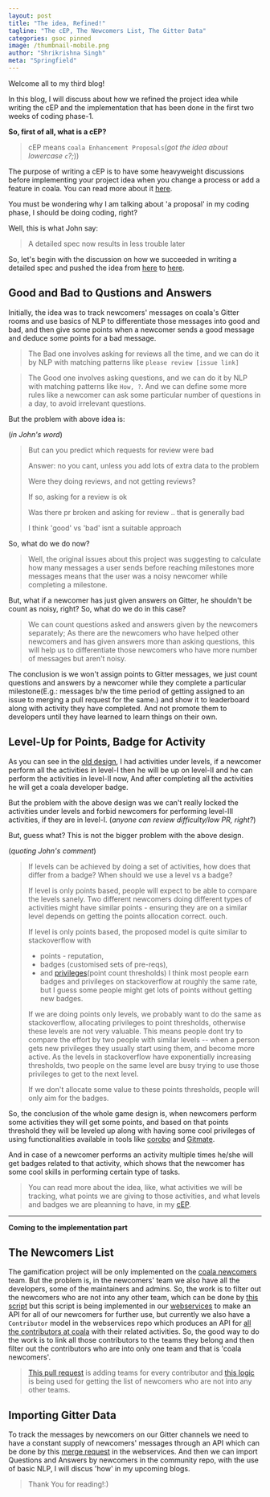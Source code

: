 ```yaml
---
layout: post
title: "The idea, Refined!"
tagline: "The cEP, The Newcomers List, The Gitter Data"
categories: gsoc pinned
image: /thumbnail-mobile.png
author: "Shrikrishna Singh"
meta: "Springfield"
---
```


Welcome all to my third blog!

In this blog, I will discuss about how we refined the project idea while writing the cEP and the implementation that has been done in the first two weeks of coding phase-1.

**So, first of all, what is a cEP?**

>cEP means `coala Enhancement Proposals`(*got the idea about lowercase `c`?;*))

The purpose of writing a cEP is to have some heavyweight discussions before implementing your project idea when you change a process or add a feature in coala. You can read more about it [here](https://github.com/coala/cEPs/blob/master/cEP-0000.md).

You must be wondering why I am talking about 'a proposal' in my coding phase, I should be doing coding, right?

Well, this is what John say:
>A detailed spec now results in less trouble later

So, let's begin with the discussion on how we succeeded in writing a detailed spec and 
pushed the idea from [here](https://sks444.github.io/gsoc/pinned/2018/05/13/GSoC'18-community-bonding-period.html) to [here](https://github.com/sks444/cEPs/blob/348c90e2607623146ced5cb6ba9004f32fa88efa/cEP-0020.md).

## Good and Bad to Qustions and Answers

Initially, the idea was to track newcomers' messages on coala's Gitter rooms and use basics of NLP to differentiate those messages into good and bad, and then give some points when a newcomer sends a good message and deduce some points for a bad message.

>The Bad one involves asking for reviews all the time, and we can do it by NLP with matching patterns like `please review [issue link]`

>The Good one involves asking questions, and we can do it by NLP with matching patterns like `How, ?`. And we can define some more rules like a newcomer can ask some particular number of questions in a day, to avoid irrelevant questions.

But the problem with above idea is:

(*in John's word*)
>But can you predict which requests for review were bad
>
>Answer: no you cant, unless you add lots of extra data to the problem
>
>Were they doing reviews, and not getting reviews?
>
>If so, asking for a review is ok
>
>Was there pr broken and asking for review .. that is generally bad
>
>I think 'good' vs 'bad' isnt a suitable approach

So, what do we do now? 
>Well, the original issues about this project was suggesting to calculate how many messages a user sends before reaching milestones
more messages means that the user was a noisy newcomer while completing a milestone.

But, what if a newcomer has just given answers on Gitter, he shouldn't be count as noisy, right? So, what do we do in this case?
>We can count questions asked and answers given by the newcomers separately; As there are the newcomers who have helped other newcomers and has given answers more than asking questions, this will help us to differentiate those newcomers who have more number of messages but aren't noisy.

The conclusion is we won't assign points to Gitter messages, we just count questions and answers by a newcomer while they complete a particular milestone(E.g.: messages b/w the time period of getting assigned to an issue to merging a pull request for the same.) and show it to leaderboard along with activity they have completed. And not promote them to developers until they have learned to learn things on their own.

## Level-Up for Points, Badge for Activity

As you can see in the [old design](https://sks444.github.io/gsoc/pinned/2018/05/13/GSoC'18-community-bonding-period.html), I had activities under levels, if a newcomer perform all the activities in level-I then he will be up on level-II and he can perform the activities in level-II now, And after completing all the activities he will get a coala developer badge.

But the problem with the above design was we can't really locked the activities under levels and forbid newcomers for performing level-III activities, if they are in level-I. (*anyone can review difficulty/low PR, right?*)

But, guess what? This is not the bigger problem with the above design.

(*quoting John's comment*)
>If levels can be achieved by doing a set of activities, how does that differ from a badge? When should we use a level vs a badge?
>
>If level is only points based, people will expect to be able to compare the levels sanely. Two different newcomers doing different types of activities might have similar points - ensuring they are on a similar level depends on getting the points allocation correct. ouch.
>
>If level is only points based, the proposed model is quite similar to stackoverflow with
>
> - points - reputation,
> - badges (customised sets of pre-reqs),
> - and [privileges](https://stackoverflow.com/help/privileges)(point count thresholds)
>I think most people earn badges and privileges on stackoverflow at roughly the same rate, but I guess some people might get lots of points without getting new badges.
>
>If we are doing points only levels, we probably want to do the same as stackoverflow, allocating privileges to point thresholds, otherwise these levels are not very valuable.
>This means people dont try to compare the effort by two people with similar levels -- when a person gets new privileges they usually start using them, and become more active. As the levels in stackoverflow have exponentially increasing thresholds, two people on the same level are busy trying to use those privileges to get to the next level.
>
>If we don't allocate some value to these points thresholds, people will only aim for the badges.

So, the conclusion of the whole game design is, when newcomers perform some activities they will get some points, and based on that points threshold they will be leveled up along with having some cool privileges of using functionalities available in tools like [corobo](https://github.com/coala/corobo) and [Gitmate](https://gitlab.com/gitmate/open-source/gitmate-2).

And in case of a newcomer performs an activity multiple times he/she will get badges related to that activity, which shows that the newcomer has some cool skills in performing certain type of tasks.

>You can read more about the idea, like, what activities we will be tracking, what points we are giving to those activities, and what levels and badges we are pleanning to have, in my [cEP](https://github.com/sks444/cEPs/blob/348c90e2607623146ced5cb6ba9004f32fa88efa/cEP-0020.md).

---

**Coming to the implementation part**

## The Newcomers List

The gamification project will be only implemented on the [coala newcomers](https://github.com/orgs/coala/teams/coala-newcomers) team. But the problem is, in the newcomers' team we also have all the developers, some of the maintainers and admins. So, the work is to filter out the newcomers who are not into any other team, which can be done by [this script](https://gist.github.com/sks444/ee1e6b8964f54e05b78c2514b2ac1405) but this script is being implemented in our [webservices](https://gitlab.com/coala/landing) to make an API for all of our newcomers for further use, but currently we also have a `Contributor` model in the webservices repo which produces an API for [all the contributors at coala](https://webservices.coala.io/contrib/) with their related activities. So, the good way to do the work is to link all those contributors to the teams they belong and then filter out the contributors who are into only one team and that is 'coala newcomers'.

>[This pull request](https://gitlab.com/coala/landing/merge_requests/46) is adding teams for every contributor and [this logic](https://gitlab.com/coala/landing/merge_requests/45/diffs#7a27d176ae264efdb0debb4e7b26711a1387cd39) is being used for getting the list of newcomers who are not into any other teams.

## Importing Gitter Data

To track the messages by newcomers on our Gitter channels we need to have a constant supply of newcomers' messages through an API which can be done by this [merge request](https://gitlab.com/coala/landing/merge_requests/45/) in the webservices. And then we can import Questions and Answers by newcomers in the community repo, with the use of basic NLP, I will discus 'how' in my upcoming blogs. 

>Thank You for reading!:)